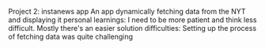 Project 2: instanews app
An app dynamically fetching data from the NYT and displaying it
personal learnings: I need to be more patient and think less difficult. Mostly there's an easier solution
difficulties: Setting up the process of fetching data was quite challenging
